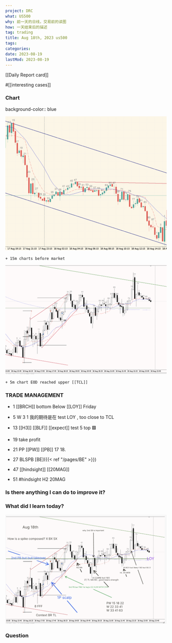 ```yaml
---
project: DRC
what: US500
why: 前一天的日线，交易前的读图
how: 一天结束后的描述
tag: trading
title: Aug 18th, 2023 us500
tags:
categories:
date: 2023-08-19
lastMod: 2023-08-19
---
```

[[Daily Report card]]

#[[interesting cases]]



### Chart
background-color:: blue

![image.png](/assets/image_1692411140747_0.png)

    + 15m charts before market

![image.png](/assets/image_1692411347322_0.png)

    + 5m chart EOD reached upper [[TCL]]

### **TRADE MANAGEMENT**

  + 1 [[BRCH]] bottom Below [[LOY]] Friday

  + 5 W 3 1  我的期待是在 test LOY , too close to TCL

  + 13 [[H3]] [[BLF]] [[expect]] test 5 top 🟩

  + 19 take profit

  + 21 PP [[PW]] [[PB]] 17 18.

  + 27 BLSPB [BE]({{< ref "/pages/BE" >}})

  + 47 [[hindsight]] [[20MAG]]

  + 51 #hindsight H2 20MAG

### **Is there anything I can do to improve it?**

### **What did I learn today?**

![image.png](/assets/image_1692421688958_0.png)

### **Question**


